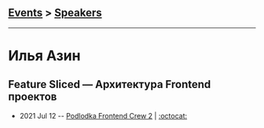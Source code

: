 ## [Events](../README.md) > [Speakers](../speakers.md)
---

# Илья Азин

## Feature Sliced — Архитектура Frontend проектов
- 2021 Jul 12 -- [Podlodka Frontend Crew 2](https://www.youtube.com/watch?v=SnzPAr_FJ7w)   | [:octocat:](https://github.com/feature-sliced) 
